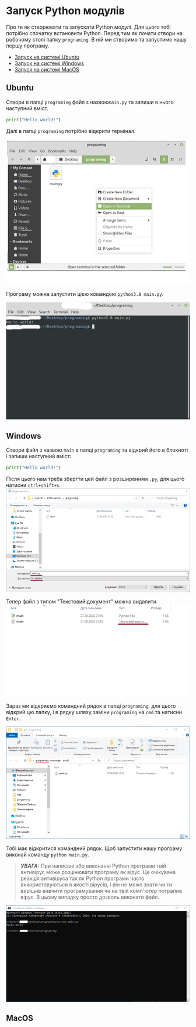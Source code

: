 # Запуск Python модулів
Про те як створювати та запускати Python модулі. Для цього тобі потрібно спочатку встановити
Python.
Перед тим як почати створи на робочому столі папку `programing`. В ній ми створимо та запустимо нашу першу програму.

* [Запуск на системі Ubuntu](#Ubuntu)
* [Запуск на системі Windows](#Windows)
* [Запуск на системі MacOS](#MacOS)

## Ubuntu
Створи в папці `programing` файл з назвою`main.py` та запиши в нього наступний вміст.
```python
print("Hello world!")
```

Далі в папці `programing` потрібно відкрити термінал.


![Запуск термінала](img/ub_terminal_in_folder.png)

Програму можна запустити цією командою `python3.8 main.py`.


![Запуск програми](img/ub_run_main.png)

## Windows
Створи файл з назвою `main` в папці `programing` та відкрий його в блокноті і запиши наступний вміст:
```python
print("Hello world!")
```
Після цього нам треба збергти цей файл з розширенням `.py`, для цього натисни `ctrl+shift+s`.
![Збереження файла з потрібним розширенням](img/wn_create_file.png)

Тепер файл з типом "Текстовий документ" можна видалити.
![Список файлів](img/wn_ls.png)

Зараз ми відкриємо командний рядок в папці `programing`, для цього відкрий цю папку, і в рядку шляху заміни `programing` на `cmd` та натисни `Enter`.

![Відкрити командний рядок](img/wn_open_cmd.png)

Тобі має відкритися командний рядок. Щоб запустити нашу програму виконай команду `python main.py`.

> **_УВАГА:_** При написані або виконанні Python програми твій антивірус може розцінювати програму як вірус.
Це очікувана реакція антивіруса так як Python програми часто використовуються в якості вірусів, і він не може знати чи ти вирішив
вивчити програмування чи на твій комп'ютер потрапив вірус.
В цьому випадку просто дозволь виконати файл.

![Запуск програми з командного рядка](img/wn_cmd_ph.png)

## MacOS
